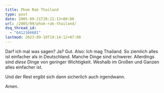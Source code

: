 ```yaml
---
title: Phom Rak Thailand
type: post
date: 2005-09-21T20:21:13+00:00
url: /2005/09/phom-rak-thailand/
dsq_thread_id:
  - "6412166681"
lastmod: 2023-09-10T19:14:12+07:00
---
```

Darf ich mal was sagen? Ja? Gut. Also: Ich mag Thailand. So ziemlich alles ist einfacher als in Deutschland. Manche Dinge sind schwerer. Allerdings sind _diese_ Dinge von geringer Wichtigkeit. Weshalb im Großen und Ganzen alles einfacher ist.

Und der Rest ergibt sich dann sicherlich auch irgendwann.

Amen.
